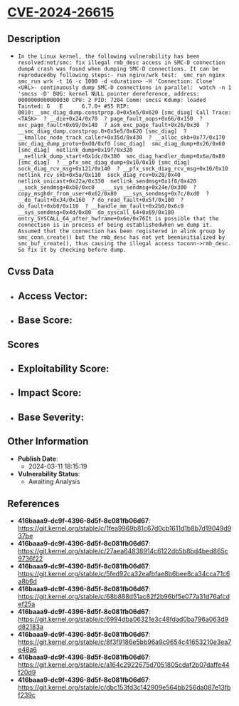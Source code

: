 
# [CVE-2024-26615](https://cve.mitre.org/cgi-bin/cvename.cgi?name=CVE-2024-26615)

## Description

- `In the Linux kernel, the following vulnerability has been resolved:net/smc: fix illegal rmb_desc access in SMC-D connection dumpA crash was found when dumping SMC-D connections. It can be reproducedby following steps:- run nginx/wrk test:  smc_run nginx  smc_run wrk -t 16 -c 1000 -d <duration> -H 'Connection: Close' <URL>- continuously dump SMC-D connections in parallel:  watch -n 1 'smcss -D' BUG: kernel NULL pointer dereference, address: 0000000000000030 CPU: 2 PID: 7204 Comm: smcss Kdump: loaded Tainted: G	E      6.7.0+ #55 RIP: 0010:__smc_diag_dump.constprop.0+0x5e5/0x620 [smc_diag] Call Trace:  <TASK>  ? __die+0x24/0x70  ? page_fault_oops+0x66/0x150  ? exc_page_fault+0x69/0x140  ? asm_exc_page_fault+0x26/0x30  ? __smc_diag_dump.constprop.0+0x5e5/0x620 [smc_diag]  ? __kmalloc_node_track_caller+0x35d/0x430  ? __alloc_skb+0x77/0x170  smc_diag_dump_proto+0xd0/0xf0 [smc_diag]  smc_diag_dump+0x26/0x60 [smc_diag]  netlink_dump+0x19f/0x320  __netlink_dump_start+0x1dc/0x300  smc_diag_handler_dump+0x6a/0x80 [smc_diag]  ? __pfx_smc_diag_dump+0x10/0x10 [smc_diag]  sock_diag_rcv_msg+0x121/0x140  ? __pfx_sock_diag_rcv_msg+0x10/0x10  netlink_rcv_skb+0x5a/0x110  sock_diag_rcv+0x28/0x40  netlink_unicast+0x22a/0x330  netlink_sendmsg+0x1f8/0x420  __sock_sendmsg+0xb0/0xc0  ____sys_sendmsg+0x24e/0x300  ? copy_msghdr_from_user+0x62/0x80  ___sys_sendmsg+0x7c/0xd0  ? __do_fault+0x34/0x160  ? do_read_fault+0x5f/0x100  ? do_fault+0xb0/0x110  ? __handle_mm_fault+0x2b0/0x6c0  __sys_sendmsg+0x4d/0x80  do_syscall_64+0x69/0x180  entry_SYSCALL_64_after_hwframe+0x6e/0x76It is possible that the connection is in process of being establishedwhen we dump it. Assumed that the connection has been registered in alink group by smc_conn_create() but the rmb_desc has not yet beeninitialized by smc_buf_create(), thus causing the illegal access toconn->rmb_desc. So fix it by checking before dump.`

## Cvss Data

- **Access Vector**:
  - 
- **Base Score**:
  - 

## Scores

- **Exploitability Score**:
  - 
- **Impact Score**:
  - 
- **Base Severity**:
  - 

## Other Information

- **Publish Date**:
  - 2024-03-11 18:15:19
- **Vulnerability Status**:
  - Awaiting Analysis

## References

- **416baaa9-dc9f-4396-8d5f-8c081fb06d67**: https://git.kernel.org/stable/c/1fea9969b81c67d0cb1611d1b8b7d19049d937be
- **416baaa9-dc9f-4396-8d5f-8c081fb06d67**: https://git.kernel.org/stable/c/27aea64838914c6122db5b8bd4bed865c9736f22
- **416baaa9-dc9f-4396-8d5f-8c081fb06d67**: https://git.kernel.org/stable/c/5fed92ca32eafbfae8b6bee8ca34cca71c6a8b6d
- **416baaa9-dc9f-4396-8d5f-8c081fb06d67**: https://git.kernel.org/stable/c/68b888d51ac82f2b96bf5e077a31d76afcdef25a
- **416baaa9-dc9f-4396-8d5f-8c081fb06d67**: https://git.kernel.org/stable/c/6994dba06321e3c48fdad0ba796a063d9d82183a
- **416baaa9-dc9f-4396-8d5f-8c081fb06d67**: https://git.kernel.org/stable/c/8f3f9186e5bb96a9c9654c41653210e3ea7e48a6
- **416baaa9-dc9f-4396-8d5f-8c081fb06d67**: https://git.kernel.org/stable/c/a164c2922675d7051805cdaf2b07daffe44f20d9
- **416baaa9-dc9f-4396-8d5f-8c081fb06d67**: https://git.kernel.org/stable/c/dbc153fd3c142909e564bb256da087e13fbf239c
